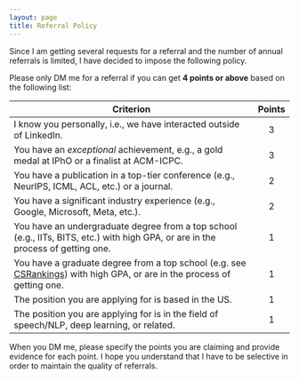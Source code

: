 ```yaml
---
layout: page
title: Referral Policy
---
```


Since I am getting several requests for a referral and the number of annual referrals is limited, I have decided to impose the following policy. 

Please only DM me for a referral if you can get **4 points or above** based on the following list:

<!-- - (3 points) I know you personally, i.e., we have interacted outside of LinkedIn.
- (3 points) You have an *exceptional* achievement, e.g., a gold medal at IPhO or a finalist at ACM-ICPC.
- (2 points) You have a publication in a top-tier conference (e.g., NeurIPS, ICML, ACL, etc.) or a journal.
- (2 points) You have a significant industry experience (e.g., Google, Microsoft, Meta, etc.).
- (1 point) You have an undergraduate degree from a top school (e.g., IITs, BITS, etc.) with high GPA, or are in the process of getting one.
- (1 point) You have a graduate degree from a top school (e.g. see [CSRankings](https://csrankings.org/#/index?all&us)) with high GPA, or are in the process of getting one.
- (1 point) The position you are applying for is based in the US.
- (1 point) The position you are applying for is in the field of speech/NLP, deep learning, or related. -->

| **Criterion**                                                                                                                                                    | **Points** |
|------------------------------------------------------------------------------------------------------------------------------------------------------------------|:----------:|
| I know you personally, i.e., we have interacted outside of LinkedIn.                                                                                             |      3     |
| You have an *exceptional* achievement, e.g., a gold medal at IPhO or a finalist at ACM-ICPC.                                                                     |      3     |
| You have a publication in a top-tier conference (e.g., NeurIPS, ICML, ACL, etc.) or a journal.                                                                   |      2     |
| You have a significant industry experience (e.g., Google, Microsoft, Meta, etc.).                                                                                |      2     |
| You have an undergraduate degree from a top school (e.g., IITs, BITS, etc.) with high GPA, or are in the process of getting one.                                 |      1     |
| You have a graduate degree from a top school (e.g. see [CSRankings](https://csrankings.org/#/index?all&us)) with high GPA, or are in the process of getting one. |      1     |
| The position you are applying for is based in the US.                                                                                                            |      1     |
| The position you are applying for is in the field of speech/NLP, deep learning, or related.                                                                      |      1     |

When you DM me, please specify the points you are claiming and provide evidence for each point. I hope you understand that I have to be selective in order to maintain the quality of referrals.